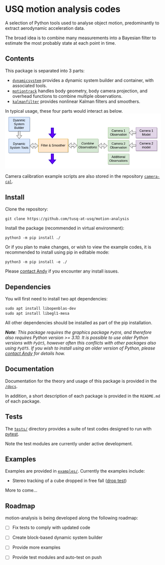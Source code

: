# USQ motion analysis codes

A selection of Python tools used to analyse object motion, predominantly to extract aerodynamic acceleration data. 

The broad idea is to combine many measurements into a Bayesian filter to estimate the most probably state at each point in time.

## Contents

This package is separated into 3 parts:
- [`dynamicsystem`](/src/dynamicsystem/README.md) provides a dynamic system builder and container, with associated tools.
- [`motiontrack`](/src/motiontrack/README.md) handles body geometry, body camera projection, and overhead functions to combine multiple observations.
- [`kalmanfilter`](/src/kalmanfilter/README.md) provides nonlinear Kalman filters and smoothers.

In typical usage, these four parts would interact as below.
![alt text](/docs/img/block_diagram.png)

Camera calibration example scripts are also stored in the repository [`camera-cal`](https://github.com/tusq-at-usq/camera-cal).

## Install

Clone the repository:

```
git clone https://github.com/tusq-at-usq/motion-analysis
```

Install the package (recommended in virtual environment):

```
python3 -m pip install ./
```

Or if you plan to make changes, or wish to view the example codes, it is recommended to install using pip in editable mode:

```
python3 -m pip install -e ./
```

Please [contact Andy](mailto:andrew.lock@usq.edu.au) if you encounter any install issues.

## Dependencies

You will first need to install two apt dependencies:

```
sudo apt install libopenblas-dev 
sudo apt install libegl1-mesa
```

All other dependencies should be installed as part of the pip installation.

*___Note___: This package requires the graphics package `PyQt6`, and therefore also requires Python version >= 3.10.
It is possible to use older Python versions with `PyQt5`, however often this conflicts with other packages also using `PyQT5`. 
If you wish to install using an older version of Python, please [contact Andy](mailto:andrew.lock@usq.edu.au) for details how.*

## Documentation 

Documentation for the theory and usage of this package is provided in the  [`/docs`](/docs/).

In addition, a short description of each package is provided in the `README.md` of each package. 

## Tests

The [`tests/`](/tests/) directory provides a suite of test codes designed to run with [pytest](https://docs.pytest.org/).

Note the test modules are currently under active development.

## Examples

Examples are provided in [`examples/`](/examples/). Currently the examples include:
- Stereo tracking of a cube dropped in free fall ([drop test](/examples/drop_example/))

More to come...

## Roadmap

motion-analysis is being developed along the following roadmap:

* [ ] Fix tests to comply with updated code
* [ ] Create block-based dynamic system builder
* [ ] Provide more examples
* [ ] Provide test modules and auto-test on push





